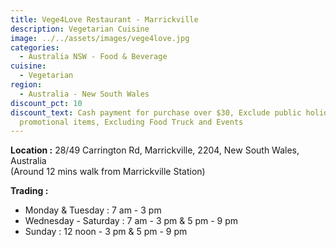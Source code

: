 ```yaml
---
title: Vege4Love Restaurant - Marrickville
description: Vegetarian Cuisine
image: ../../assets/images/vege4love.jpg
categories:
  - Australia NSW - Food & Beverage
cuisine:
  - Vegetarian
region:
  - Australia - New South Wales
discount_pct: 10
discount_text: Cash payment for purchase over $30, Exclude public holidays and
  promotional items, Excluding Food Truck and Events
---
```

**Location :** 28/49 Carrington Rd, Marrickville, 2204, New South Wales, Australia\
(Around 12 mins walk from Marrickville Station)

**Trading :** 

* Monday & Tuesday : 7 am - 3 pm
* Wednesday - Saturday : 7 am - 3 pm & 5 pm - 9 pm
* Sunday : 12 noon - 3 pm & 5 pm - 9 pm
